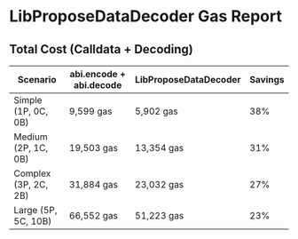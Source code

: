 # LibProposeDataDecoder Gas Report

## Total Cost (Calldata + Decoding)

| Scenario             | abi.encode + abi.decode | LibProposeDataDecoder | Savings |
| -------------------- | ----------------------- | --------------------- | ------- |
| Simple (1P, 0C, 0B)  | 9,599 gas               | 5,902 gas             | 38%     |
| Medium (2P, 1C, 0B)  | 19,503 gas              | 13,354 gas            | 31%     |
| Complex (3P, 2C, 2B) | 31,884 gas              | 23,032 gas            | 27%     |
| Large (5P, 5C, 10B)  | 66,552 gas              | 51,223 gas            | 23%     |
